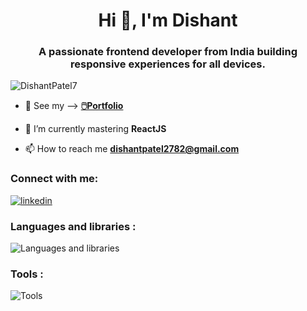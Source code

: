 <h1 align="center">Hi 👋, I'm Dishant</h1>
<h3 align="center">A passionate frontend developer from India building responsive experiences for all devices.</h3>

<p align="left"> <img src="https://komarev.com/ghpvc/?username=dishantpatel7&label=Profile%20views&color=0e75b6&style=flat" alt="DishantPatel7" /> </p>

- 🔭 See my --> **<a href="https://dishantpatel7.github.io/Portfolio/" target="_blank">🖱️Portfolio<a/>**
  
- 🌱 I’m currently mastering **ReactJS**

- 📫 How to reach me **dishantpatel2782@gmail.com**

<h3 align="left">Connect with me:</h3>
<p align="left">
<a href="http://www.linkedin.com/in/dishantpatel2782">
<img src="https://skillicons.dev/icons?i=linkedin" alt="linkedin" />  
</a>
</p>

<h3 align="left">Languages and libraries :</h3>
<p align="left"> 
<img src="https://skillicons.dev/icons?i=html,css,js,react,tailwind,bootstrap" alt="Languages and libraries" />   
</p>

<h3 align="left">Tools :</h3>
<p align="left"> 
<img src="https://skillicons.dev/icons?i=github,vscode,vite" alt="Tools" />   
</p>
